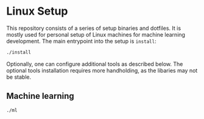 # Linux Setup

This repository consists of a series of setup binaries and dotfiles. It is mostly used for personal setup of Linux machines for machine learning development. The main entrypoint into the setup is `install`:

```sh
./install
```

Optionally, one can configure additional tools as described below. The optional tools installation requires more handholding, as the libaries may not be stable.

## Machine learning

```sh
./ml
```

